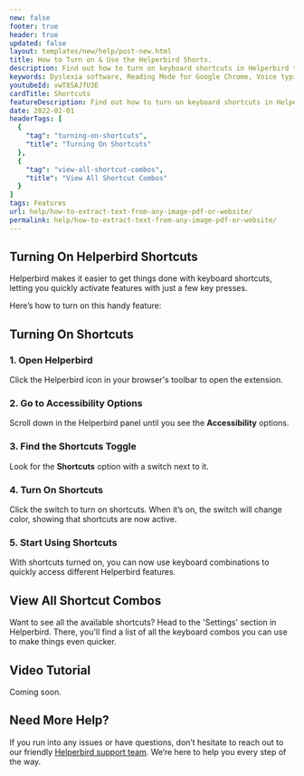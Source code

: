```yaml
---
new: false
footer: true
header: true
updated: false
layout: templates/new/help/post-new.html
title: How to Turn on & Use the Helperbird Shorts.
description: Find out how to turn on keyboard shortcuts in Helperbird to make things faster and easier. Plus, see where you can find all the shortcut combos for your favorite features
keywords: Dyslexia software, Reading Mode for Google Chrome, Voice typing for chrome, Text to speech for chrome,  text reader, Immersive Reader, dyslexia fonts, accessibility software, dyslexia software, Helperbird for Edge, Helperbird for Firefox, Helperbird for Chrome, Opendyslexic for Chrome, OpenDyslexic
youtubeId: vwT8SAJfU3E
cardTitle: Shortcuts
featureDescription: Find out how to turn on keyboard shortcuts in Helperbird to make things faster and easier. Plus, see where you can find all the shortcut combos for your favorite features
date: 2022-02-01
headerTags: [
  {
    "tag": "turning-on-shortcuts",
    "title": "Turning On Shortcuts"
  },
  {
    "tag": "view-all-shortcut-combos",
    "title": "View All Shortcut Combos"
  }
]
tags: Features
url: help/how-to-extract-text-from-any-image-pdf-or-website/
permalink: help/how-to-extract-text-from-any-image-pdf-or-website/
---
```


## Turning On Helperbird Shortcuts

Helperbird makes it easier to get things done with keyboard shortcuts, letting you quickly activate features with just a few key presses. 

Here’s how to turn on this handy feature:

## Turning On Shortcuts

### 1. Open Helperbird

Click the Helperbird icon in your browser's toolbar to open the extension.

### 2. Go to Accessibility Options

Scroll down in the Helperbird panel until you see the **Accessibility** options.

### 3. Find the Shortcuts Toggle

Look for the **Shortcuts** option with a switch next to it.

### 4. Turn On Shortcuts

Click the switch to turn on shortcuts. When it’s on, the switch will change color, showing that shortcuts are now active.

### 5. Start Using Shortcuts

With shortcuts turned on, you can now use keyboard combinations to quickly access different Helperbird features.

## View All Shortcut Combos

Want to see all the available shortcuts? Head to the 'Settings' section in Helperbird. There, you'll find a list of all the keyboard combos you can use to make things even quicker.

## Video Tutorial

Coming soon.

## Need More Help?

If you run into any issues or have questions, don’t hesitate to reach out to our friendly [Helperbird support team](/support). We’re here to help you every step of the way.
